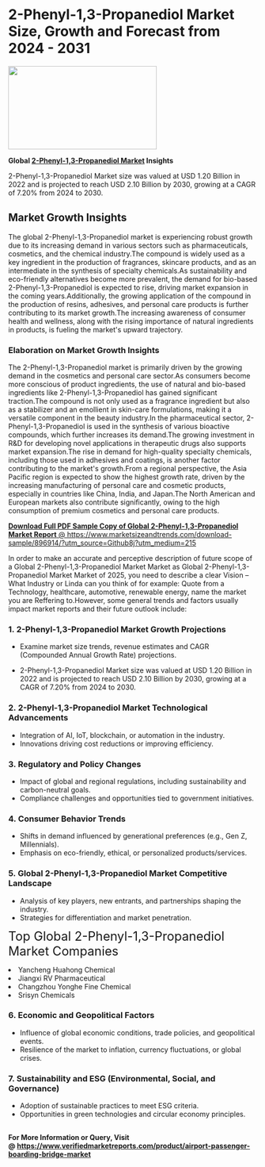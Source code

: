 <H1>2-Phenyl-1,3-Propanediol Market Size, Growth and Forecast from 2024 - 2031</H1><img class="aligncenter size-medium wp-image-584254" src="https://thirdeyenews.in/wp-content/uploads/2024/09/Global-Market-Research-300x168.jpeg" alt="" width="300" height="168" /><p><strong>Global&nbsp;<a href="https://www.marketsizeandtrends.com/download-sample/896914/?utm_source=Github8j?utm_medium=215">2-Phenyl-1,3-Propanediol Market</a> Insights</strong></p><p>2-Phenyl-1,3-Propanediol Market size was valued at USD 1.20 Billion in 2022 and is projected to reach USD 2.10 Billion by 2030, growing at a CAGR of 7.20% from 2024 to 2030.</p><p><h2>Market Growth Insights</h2> The global 2-Phenyl-1,3-Propanediol market is experiencing robust growth due to its increasing demand in various sectors such as pharmaceuticals, cosmetics, and the chemical industry.The compound is widely used as a key ingredient in the production of fragrances, skincare products, and as an intermediate in the synthesis of specialty chemicals.As sustainability and eco-friendly alternatives become more prevalent, the demand for bio-based 2-Phenyl-1,3-Propanediol is expected to rise, driving market expansion in the coming years.Additionally, the growing application of the compound in the production of resins, adhesives, and personal care products is further contributing to its market growth.The increasing awareness of consumer health and wellness, along with the rising importance of natural ingredients in products, is fueling the market's upward trajectory.<p><a href="#"></a></p> <h3>Elaboration on Market Growth Insights</h3> The 2-Phenyl-1,3-Propanediol market is primarily driven by the growing demand in the cosmetics and personal care sector.As consumers become more conscious of product ingredients, the use of natural and bio-based ingredients like 2-Phenyl-1,3-Propanediol has gained significant traction.The compound is not only used as a fragrance ingredient but also as a stabilizer and an emollient in skin-care formulations, making it a versatile component in the beauty industry.In the pharmaceutical sector, 2-Phenyl-1,3-Propanediol is used in the synthesis of various bioactive compounds, which further increases its demand.The growing investment in R&D for developing novel applications in therapeutic drugs also supports market expansion.The rise in demand for high-quality specialty chemicals, including those used in adhesives and coatings, is another factor contributing to the market's growth.From a regional perspective, the Asia Pacific region is expected to show the highest growth rate, driven by the increasing manufacturing of personal care and cosmetic products, especially in countries like China, India, and Japan.The North American and European markets also contribute significantly, owing to the high consumption of premium cosmetics and personal care products.<p><a href="#"></p><p><span class=""><strong>Download Full PDF Sample Copy of Global 2-Phenyl-1,3-Propanediol Market Report</strong> @ <a href="https://www.marketsizeandtrends.com/download-sample/896914/?utm_source=Github8j?utm_medium=215" target="_blank">https://www.marketsizeandtrends.com/download-sample/896914/?utm_source=Github8j?utm_medium=215</a></span></p><p>In order to make an accurate and perceptive description of future scope of a Global&nbsp;2-Phenyl-1,3-Propanediol Market Market as Global&nbsp;2-Phenyl-1,3-Propanediol Market Market of 2025, you need to describe a clear Vision &ndash; What Industry or Linda can you think of for example: Quote from a Technology, healthcare, automotive, renewable energy, name the market you are Reffering to.However, some general trends and factors usually impact market reports and their future outlook include:</p><h3>1.&nbsp;<strong>2-Phenyl-1,3-Propanediol Market Growth Projections</strong></h3><ul><li>Examine market size trends, revenue estimates and CAGR (Compounded Annual Growth Rate) projections.</li><li><p>2-Phenyl-1,3-Propanediol Market size was valued at USD 1.20 Billion in 2022 and is projected to reach USD 2.10 Billion by 2030, growing at a CAGR of 7.20% from 2024 to 2030.</p></li></ul><h3>2.&nbsp;<strong>2-Phenyl-1,3-Propanediol Market Technological Advancements</strong></h3><ul><li>Integration of AI, IoT, blockchain, or automation in the industry.</li><li>Innovations driving cost reductions or improving efficiency.</li></ul><h3>3.&nbsp;<strong>Regulatory and Policy Changes</strong></h3><ul><li>Impact of global and regional regulations, including sustainability and carbon-neutral goals.</li><li>Compliance challenges and opportunities tied to government initiatives.</li></ul><h3>4.&nbsp;<strong>Consumer Behavior Trends</strong></h3><ul><li>Shifts in demand influenced by generational preferences (e.g., Gen Z, Millennials).</li><li>Emphasis on eco-friendly, ethical, or personalized products/services.</li></ul><h3>5.&nbsp;<strong>Global 2-Phenyl-1,3-Propanediol Market Competitive Landscape</strong></h3><ul><li>Analysis of key players, new entrants, and partnerships shaping the industry.</li><li>Strategies for differentiation and market penetration.</li></ul><p data-pm-slice="1 1 []"><span style="color: inherit; font-family: inherit; font-size: 25px;">Top Global 2-Phenyl-1,3-Propanediol Market Companies</span></p><div class="" data-test-id=""><p><li>Yancheng Huahong Chemical</li><li> Jiangxi RV Pharmaceutical</li><li> Changzhou Yonghe Fine Chemical</li><li> Srisyn Chemicals</li></p></div><h3>6.&nbsp;<strong>Economic and Geopolitical Factors</strong></h3><ul><li>Influence of global economic conditions, trade policies, and geopolitical events.</li><li>Resilience of the market to inflation, currency fluctuations, or global crises.</li></ul><h3>7.&nbsp;<strong>Sustainability and ESG (Environmental, Social, and Governance)</strong></h3><ul><li>Adoption of sustainable practices to meet ESG criteria.</li><li>Opportunities in green technologies and circular economy principles.</li></ul><h2><strong style="font-size: 14px;">For More Information or Query, Visit @&nbsp;</strong><a style="background-color: #ffffff; font-size: 14px;" href="https://www.marketsizeandtrends.com/report/2-phenyl-13-propanediol-market/" target="_blank">https://www.verifiedmarketreports.com/product/airport-passenger-boarding-bridge-market</a></h2>